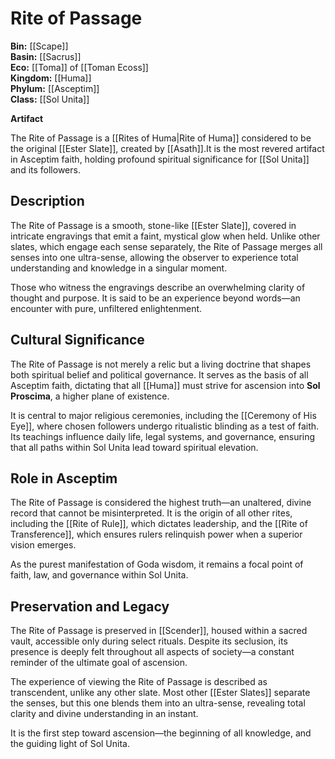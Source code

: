 # Rite of Passage

**Bin:** [[Scape]]  
**Basin:** [[Sacrus]]  
**Eco:** [[Toma]] of [[Toman Ecoss]]  
**Kingdom:** [[Huma]]  
**Phylum:** [[Asceptim]]  
**Class:** [[Sol Unita]]

**Artifact**

The Rite of Passage is a [[Rites of Huma|Rite of Huma]] considered to be the original [[Ester Slate]], created by [[Asath]].It is the most revered artifact in Asceptim faith, holding profound spiritual significance for [[Sol Unita]] and its followers.

## Description

The Rite of Passage is a smooth, stone-like [[Ester Slate]], covered in intricate engravings that emit a faint, mystical glow when held. Unlike other slates, which engage each sense separately, the Rite of Passage merges all senses into one ultra-sense, allowing the observer to experience total understanding and knowledge in a singular moment.

Those who witness the engravings describe an overwhelming clarity of thought and purpose. It is said to be an experience beyond words—an encounter with pure, unfiltered enlightenment.


## Cultural Significance

The Rite of Passage is not merely a relic but a living doctrine that shapes both spiritual belief and political governance. It serves as the basis of all Asceptim faith, dictating that all [[Huma]] must strive for ascension into **Sol Proscima**, a higher plane of existence.

It is central to major religious ceremonies, including the [[Ceremony of His Eye]], where chosen followers undergo ritualistic blinding as a test of faith. Its teachings influence daily life, legal systems, and governance, ensuring that all paths within Sol Unita lead toward spiritual elevation.

## Role in Asceptim

The Rite of Passage is considered the highest truth—an unaltered, divine record that cannot be misinterpreted. It is the origin of all other rites, including the [[Rite of Rule]], which dictates leadership, and the [[Rite of Transference]], which ensures rulers relinquish power when a superior vision emerges.

As the purest manifestation of Goda wisdom, it remains a focal point of faith, law, and governance within Sol Unita.

## Preservation and Legacy

The Rite of Passage is preserved in [[Scender]], housed within a sacred vault, accessible only during select rituals. Despite its seclusion, its presence is deeply felt throughout all aspects of society—a constant reminder of the ultimate goal of ascension.

The experience of viewing the Rite of Passage is described as transcendent, unlike any other slate. Most other [[Ester Slates]] separate the senses, but this one blends them into an ultra-sense, revealing total clarity and divine understanding in an instant.

It is the first step toward ascension—the beginning of all knowledge, and the guiding light of Sol Unita.